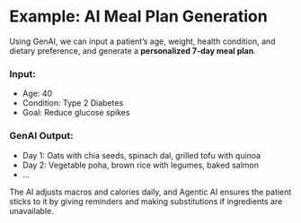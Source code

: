 # Example: AI Meal Plan Generation

Using GenAI, we can input a patient’s age, weight, health condition, and dietary preference, and generate a **personalized 7-day meal plan**.

### Input:
- Age: 40
- Condition: Type 2 Diabetes
- Goal: Reduce glucose spikes

### GenAI Output:
- Day 1: Oats with chia seeds, spinach dal, grilled tofu with quinoa
- Day 2: Vegetable poha, brown rice with legumes, baked salmon
- ...

The AI adjusts macros and calories daily, and Agentic AI ensures the patient sticks to it by giving reminders and making substitutions if ingredients are unavailable.
